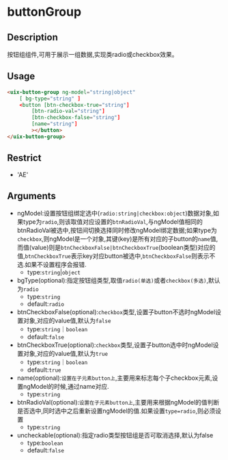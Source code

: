 # buttonGroup
## Description
按钮组组件,可用于展示一组数据,实现类radio或checkbox效果。

## Usage

``` html
<uix-button-group ng-model="string|object"
    [ bg-type="string" ]
    <button [btn-checkbox-true="string"]
        [btn-radio-val="string"]
        [btn-checkbox-false="string"]
        [name="string"]
        ></button>
</uix-button-group>
```
## Restrict
- 'AE'

## Arguments

- ngModel:设置按钮组绑定选中(`radio:string|checkbox:object`)数据对象,如果type为`radio`,则该取值对应设置的`btnRadioVal`,与ngModel值相同的btnRadioVal被选中,按钮间切换选择同时修改ngModel绑定数据;如果type为`checkbox`,则ngModel是一个对象,其键(key)是所有对应的子button的`name`值,而值(value)则是`btnCheckboxFalse|btnCheckboxTrue`(boolean类型)对应的值,`btnCheckboxTrue`表示key对应button被选中,`btnCheckboxFalse`则表示不选.如果不设置程序会报错.
    - type:`string`|`object`
- bgType(optional):指定按钮组类型,取值`radio(单选)`或者`checkbox(多选)`,默认为`radio`
    - type:`string`
    - default:`radio`
- btnCheckboxFalse(optional):`checkbox`类型,设置子button不选时ngModel设置对象,对应的value值,默认为`false`
    - type:`string`｜`boolean`
    - default:`false`
- btnCheckboxTrue(optional):`checkbox`类型,设置子button选中时ngModel设置对象,对应的value值,默认为`true`
    - type:`string`｜`boolean`
    - default:`true`
- name(optional):`设置在子元素button上`,主要用来标志每个子checkbox元素,设置ngModel的时候,通过name对应.
    - type:`string`
- btnRadioVal(optional):`设置在子元素button上`,主要用来根据ngModel的值判断是否选中,同时选中之后重新设置ngModel的值.如果设置`type=radio`,则必须设置
    - type:`string`
- uncheckable(optional):指定radio类型按钮组是否可取消选择,默认为false
     - type:`boolean`
     - default:`false`